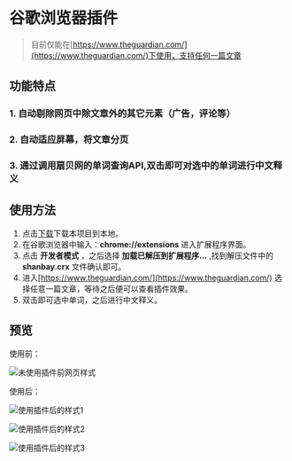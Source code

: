 # 谷歌浏览器插件
>目前仅能在[https://www.theguardian.com/](https://www.theguardian.com/)下使用，支持任何一篇文章

## 功能特点
### 1. 自动剔除网页中除文章外的其它元素（广告，评论等）
### 2. 自动适应屏幕，将文章分页
### 3. 通过调用扇贝网的单词查询API,双击即可对选中的单词进行中文释义

## 使用方法
1. 点击[下载](https://github.com/zhangzhao77/chrome-extension/archive/master.zip)下载本项目到本地。
2. 在谷歌浏览器中输入：__chrome://extensions__ 进入扩展程序界面。
3. 点击 __开发者模式__ ，之后选择 __加载已解压到扩展程序...__ ,找到解压文件中的 __shanbay.crx__ 文件确认即可。
4. 进入[https://www.theguardian.com/](https://www.theguardian.com/) 选择任意一篇文章，等待之后便可以查看插件效果。
5. 双击即可选中单词，之后进行中文释义。

## 预览
使用前：

![未使用插件前网页样式](https://github.com/zhangzhao77/chrome-extension/tree/master/imgs/before.png)

使用后：

![使用插件后的样式1](https://github.com/zhangzhao77/chrome-extension/tree/master/imgs/after1.png)

![使用插件后的样式2](https://github.com/zhangzhao77/chrome-extension/tree/master/imgs/after2.png)

![使用插件后的样式3](https://github.com/zhangzhao77/chrome-extension/tree/master/imgs/after3.png)

